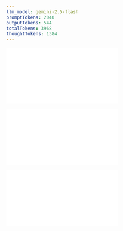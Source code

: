 ```yaml
---
llm_model: gemini-2.5-flash
promptTokens: 2040
outputTokens: 544
totalTokens: 3968
thoughtTokens: 1384
---
```


![@](steps/_.9882ded2.md)

![@](steps/Question.f78b6855.md)

![@](steps/response.edb9e65c.md)